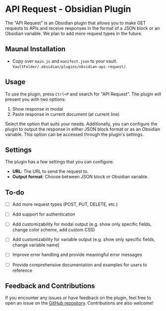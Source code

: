 # API Request - Obsidian Plugin

The "API Request" is an Obsidian plugin that allows you to make GET requests to APIs and receive responses in the format of a JSON block or an Obsidian variable. We plan to add more request types in the future.

## Maunal Installation

- Copy over `main.js` and `manifest.json` to your vault. `VaultFolder/.obsidian/plugins/obsidian-api-request/`.

## Usage

To use the plugin, press `Ctrl+P` and search for "API Request". The plugin will present you with two options:

1. Show response in modal
2. Paste response in current document (at current line)

Select the option that suits your needs. Additionally, you can configure the plugin to output the response in either JSON block format or as an Obsidian variable. This option can be accessed through the plugin's settings.

## Settings

The plugin has a few settings that you can configure:

- **URL**: The URL to send the request to.
- **Output format**: Choose between JSON block or Obsidian variable.

## To-do

- [ ] Add more request types (POST, PUT, DELETE, etc.)
- [ ] Add support for authentication
- [ ] Add customizability for modal output (e.g. show only specific fields, change color scheme, add custom CSS)
- [ ] Add customizability for variable output (e.g. show only specific fields, change variable name)
- [ ] Improve error handling and provide meaningful error messages
- [ ] Provide comprehensive documentation and examples for users to reference


## Feedback and Contributions

If you encounter any issues or have feedback on the plugin, feel free to open an issue on the [GitHub repository](https://github.com/Rooyca/obsidian-api-request). Contributions are also welcome!